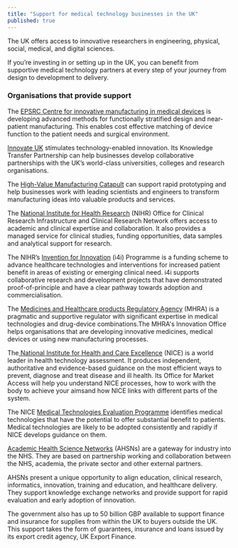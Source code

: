 ```yaml
---
title: "Support for medical technology businesses in the UK"
published: true
---
```

The UK offers access to innovative researchers in engineering, physical, social, medical, and digital sciences. 

If you’re investing in or setting up in the UK, you can benefit from supportive medical technology partners at every step of your journey from design to development to delivery.

### Organisations that provide support

The [EPSRC Centre for innovative manufacturing in medical devices](https://www.epsrc.ac.uk/research/centres/innovativemanufacturing/imrcmedicaldevices) is developing advanced methods for functionally stratified design and near-patient manufacturing. This enables cost effective matching of device function to the patient needs and surgical environment.

[Innovate UK](https://www.gov.uk/government/organisations/innovate-uk) stimulates technology-enabled innovation. Its Knowledge Transfer Partnership can help businesses develop collaborative partnerships with the UK’s world-class universities, colleges and research organisations.

The [High-Value Manufacturing Catapult](https://hvm.catapult.org.uk/) can support rapid prototyping and help businesses work with leading scientists and engineers to transform manufacturing ideas into valuable products and services.

The [National Institute for Health Research](http://www.nihr.ac.uk/life-sciences-industry/) (NIHR) Office for Clinical Research Infrastructure and Clinical Research Network offers access to academic and clinical expertise and collaboration. It also provides  a managed service for clinical studies, funding opportunities, data samples and analytical support for research.

The NIHR’s [Invention for Innovation](http://www.nihr.ac.uk/funding-and-support/funding-for-research-studies/how-to-apply/research-programmes/invention-for-innovation/) (i4i) Programme is a funding scheme to advance healthcare technologies and interventions for increased patient benefit in areas of existing or emerging clinical need. i4i supports collaborative research and development projects that have demonstrated proof-of-principle and have a clear pathway towards adoption and commercialisation.

The [Medicines and Healthcare products Regulatory Agency](https://www.gov.uk/government/organisations/medicines-and-healthcare-products-regulatory-agency) (MHRA) is a pragmatic and supportive regulator with significant expertise in medical technologies and drug-device combinations.The MHRA's Innovation Office helps organisations that are developing innovative medicines, medical devices or using new manufacturing processes.

The[ National Institute for Health and Care Excellence](https://www.nice.org.uk/) (NICE) is a world leader in health technology assessment. It produces independent, authoritative and evidence-based guidance on the most efficient ways to prevent, diagnose and treat disease and ill health. Its Office for Market Access will help you understand NICE processes, how to work with the body to achieve your aimsand how NICE links with different parts of the system.

The NICE [Medical Technologies Evaluation Programme](https://www.nice.org.uk/About/What-we-do/Our-Programmes/NICE-guidance/NICE-medical-technologies-evaluation-programme) identifies medical technologies that have the potential to offer substantial benefit to patients. Medical technologies are likely to be adopted consistently and rapidly if NICE develops guidance on them.

[Academic Health Science Networks](http://www.ahsnnetwork.com/) (AHSNs) are a gateway for industry into the NHS. They are based on partnership working and collaboration between the NHS, academia, the private sector and other external partners.

AHSNs present a unique opportunity to align education, clinical research, informatics, innovation, training and education, and healthcare delivery. They support knowledge exchange networks and provide support for rapid evaluation and early adoption of innovation.

The government also has up to 50 billion GBP available to support finance and insurance for   supplies from within the UK to buyers outside the UK. This support takes the form of guarantees, insurance and loans issued by its export credit agency, UK Export Finance.
